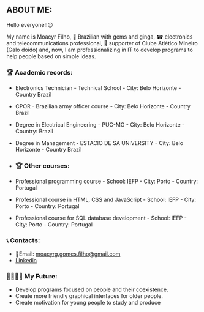 ## ABOUT ME:

Hello everyone!!😉     

My name is Moacyr Filho, 💎 Brazilian with gems and ginga, ☎ electronics and telecommunications professional, 🐔 supporter of Clube Atlético Mineiro (Galo doido) and, now, I am professionalizing in IT to develop programs to help people based on simple ideas.

### 🏆 Academic records:
- Electronics Technician - Technical School - City: Belo Horizonte - Country Brazil
- CPOR - Brazilian army officer course - City: Belo Horizonte - Country Brazil
- Degree in Electrical Engineering - PUC-MG - City: Belo Horizonte - Country: Brazil
- Degree in Management - ESTACIO DE SA UNIVERSITY - City: Belo Horizonte - Country Brazil

- ###  🏆 Other courses:
- Professional programming course - School: IEFP - City: Porto - Country: Portugal
- Professional course in HTML, CSS and JavaScript - School: IEFP - City: Porto - Country: Portugal
- Professional course for SQL database development - School: IEFP - City: Porto - Country: Portugal

### 📞 Contacts:
- 📧Email: moacyrg.gomes.filho@gmail.com
- <a href="https://www.linkedin.com/in/moacyr-filho-211556174/" target="_blank"> Linkedin</a>

### 👨‍👨‍👧‍👧 My Future:
- Develop programs focused on people and their coexistence.
- Create more friendly graphical interfaces for older people.
- Create motivation for young people to study and produce

